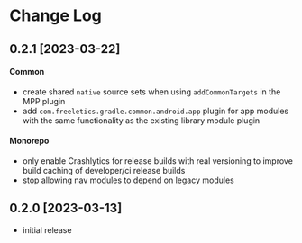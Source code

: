 Change Log
==========

## 0.2.1 **[2023-03-22]**

#### Common

- create shared `native` source sets when using `addCommonTargets` in the MPP plugin
- add `com.freeletics.gradle.common.android.app` plugin for app modules with the same functionality as the existing library module plugin

#### Monorepo

- only enable Crashlytics for release builds with real versioning to improve build caching of developer/ci release builds
- stop allowing nav modules to depend on legacy modules


## 0.2.0 **[2023-03-13]**

- initial release
